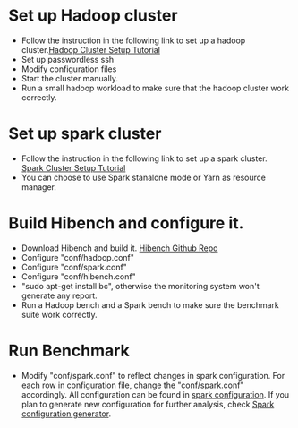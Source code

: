 # Set up Hadoop cluster
- Follow the instruction in the following link to set up a hadoop cluster.[Hadoop Cluster Setup Tutorial](https://www.linode.com/docs/databases/hadoop/how-to-install-and-set-up-hadoop-cluster)
- Set up passwordless ssh
- Modify configuration files 
- Start the cluster manually.
- Run a small hadoop workload to make sure that the hadoop cluster work correctly.

# Set up spark cluster
- Follow the instruction in the following link to set up a spark cluster. [Spark Cluster Setup Tutorial](https://medium.com/ymedialabs-innovation/apache-spark-on-a-multi-node-cluster-b75967c8cb2b)
- You can choose to use Spark stanalone mode or Yarn as resource manager.

# Build Hibench and configure it.
- Download Hibench and build it. [Hibench Github Repo](https://github.com/Intel-bigdata/HiBench)
- Configure "conf/hadoop.conf"
- Configure "conf/spark.conf"
- Configure "conf/hibench.conf"
- "sudo apt-get install bc", otherwise the monitoring system won't generate any report.
- Run a Hadoop bench and a Spark bench to make sure the benchmark suite work correctly.

# Run Benchmark
- Modify "conf/spark.conf" to reflect changes in spark configuration. For each row in configuration file, change the "conf/spark.conf" accordingly. All configuration can be found in [spark configuration](https://github.com/chaoqin-li1123/spark_experiment_chaoqin/blob/master/conf_chaoqin.csv). If you plan to generate new configuration for further analysis, check [Spark configuration generator](https://github.com/chaoqin-li1123/spark_experiment_chaoqin/blob/master/scripts/conf_generator.py).




